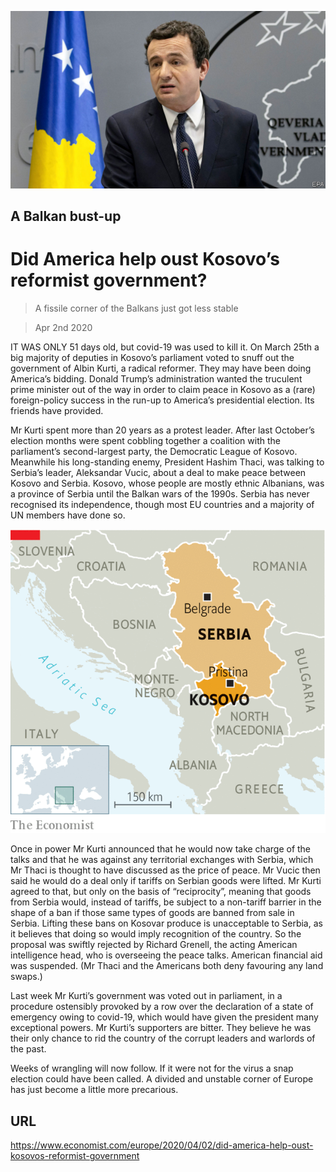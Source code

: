 ![](./images/20200404_EUP501.jpg)

## A Balkan bust-up

# Did America help oust Kosovo’s reformist government?

> A fissile corner of the Balkans just got less stable

> Apr 2nd 2020

IT WAS ONLY 51 days old, but covid-19 was used to kill it. On March 25th a big majority of deputies in Kosovo’s parliament voted to snuff out the government of Albin Kurti, a radical reformer. They may have been doing America’s bidding. Donald Trump’s administration wanted the truculent prime minister out of the way in order to claim peace in Kosovo as a (rare) foreign-policy success in the run-up to America’s presidential election. Its friends have provided.

Mr Kurti spent more than 20 years as a protest leader. After last October’s election months were spent cobbling together a coalition with the parliament’s second-largest party, the Democratic League of Kosovo. Meanwhile his long-standing enemy, President Hashim Thaci, was talking to Serbia’s leader, Aleksandar Vucic, about a deal to make peace between Kosovo and Serbia. Kosovo, whose people are mostly ethnic Albanians, was a province of Serbia until the Balkan wars of the 1990s. Serbia has never recognised its independence, though most EU countries and a majority of UN members have done so.



![](./images/20200404_EUM916.png)

Once in power Mr Kurti announced that he would now take charge of the talks and that he was against any territorial exchanges with Serbia, which Mr Thaci is thought to have discussed as the price of peace. Mr Vucic then said he would do a deal only if tariffs on Serbian goods were lifted. Mr Kurti agreed to that, but only on the basis of “reciprocity”, meaning that goods from Serbia would, instead of tariffs, be subject to a non-tariff barrier in the shape of a ban if those same types of goods are banned from sale in Serbia. Lifting these bans on Kosovar produce is unacceptable to Serbia, as it believes that doing so would imply recognition of the country. So the proposal was swiftly rejected by Richard Grenell, the acting American intelligence head, who is overseeing the peace talks. American financial aid was suspended. (Mr Thaci and the Americans both deny favouring any land swaps.)

Last week Mr Kurti’s government was voted out in parliament, in a procedure ostensibly provoked by a row over the declaration of a state of emergency owing to covid-19, which would have given the president many exceptional powers. Mr Kurti’s supporters are bitter. They believe he was their only chance to rid the country of the corrupt leaders and warlords of the past.

Weeks of wrangling will now follow. If it were not for the virus a snap election could have been called. A divided and unstable corner of Europe has just become a little more precarious.

## URL

https://www.economist.com/europe/2020/04/02/did-america-help-oust-kosovos-reformist-government
